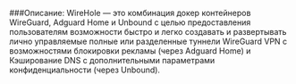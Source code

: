 ###Описание:
WireHole — это комбинация докер контейнеров WireGuard, Adguard Home и Unbound с целью предоставления пользователям возможности
быстро и легко создавать и развертывать лично управляемые полные или разделенные туннели WireGuard VPN
с возможностями блокировки рекламы (через Adguard Home) и Кэширование DNS с дополнительными параметрами конфиденциальности (через Unbound).
